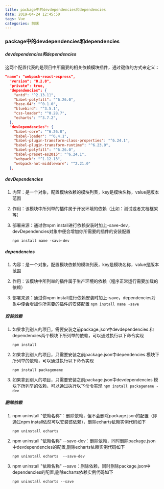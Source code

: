 ```yaml
---
title: package中的devdependencies和dependencies
date: 2019-04-24 12:45:50
tags: Vue
categories: 前端
---
```


### package中的devdependencies和dependencies

##### devdependencies和dependencies

这两个配置代表的是项目中所需要的相关依赖模块插件，通过键值的方式来定义：


```json
"name": "webpack-react-express",
  "version": "0.2.0",
  "private": true,
  "dependencies": {
    "antd": "^2.13.11",
    "babel-polyfill": "^6.26.0",
    "base-64": "^0.1.0",
    "bluebird": "^3.5.1",
    "css-loader": "^0.28.7",
    "echarts": "^3.7.2",
  },
  "devDependencies": {
    "babel-core": "^6.26.0",
    "babel-loader": "^6.4.1",
    "babel-plugin-transform-class-properties": "^6.24.1",
    "babel-plugin-transform-runtime": "^6.23.0",
    "babel-polyfill": "^6.26.0",
    "babel-preset-es2015": "^6.24.1",
    "webpack": "^1.12.13",
    "webpack-hot-middleware": "^2.21.0"
  },
```
##### devDependencies
1. 内容：是一个对象，配置模块依赖的模块列表，key是模块名称，value是版本范围

2. 作用：该模块中所列举的插件属于开发环境的依赖（比如：测试或者文档框架等）

3. 部署来源：通过你npm install进行依赖安装时加上-save-dev，devDependencies对象中便会增加你所需要的插件的安装配置

    `npm install name -save-dev`
##### dependencies
1. 内容：是一个对象，配置模块依赖的模块列表，key是模块名称，value是版本范围

2. 作用：该模块中所列举的插件属于生产环境的依赖（程序正常运行需要加载的依赖）

3. 部署来源：通过你npm install进行依赖安装时加上-save，dependencies对象中便会增加你所需要的插件的安装配置
    `npm install name -save`

##### 安装依赖

1. 如果拿到别人的项目，需要安装之前package.json中devdependencies 和 dependencies两个模块下所列举的依赖，可以通过执行以下命令实现

    `npm install`

2. 如果拿到别人的项目，只需要安装之前package.json中dependencies 模块下所列举的依赖，可以通过执行以下命令实现

    `npm install packagename`

3. 如果拿到别人的项目，只需要安装之前package.json中devdependencies 模块下所列举的依赖，可以通过执行以下命令实现
    `npm install packagename -dev`
##### 删除依赖
1. npm uninstall "依赖名称"：删除依赖，但不会删除package.json的配置（即通过npm install依然可以安装该依赖），删除echarts依赖实例代码如下

    `npm uninstall echarts`

2. npm uninstall "依赖名称" --save-dev：删除依赖，同时删除package.json中devdependencies的配置,删除echarts依赖实例代码如下

    `npm uninstall echarts  --save-dev`

3. npm uninstall "依赖名称" --save：删除依赖，同时删除package.json中dependencies的配置,删除echarts依赖实例代码如下

    `npm uninstall echarts --save`